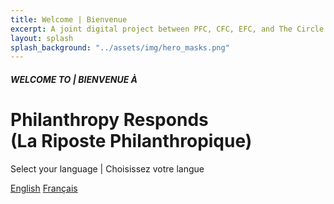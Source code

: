 ```yaml
---
title: Welcome | Bienvenue
excerpt: A joint digital project between PFC, CFC, EFC, and The Circle.
layout: splash
splash_background: "../assets/img/hero_masks.png"
---
```


<h5>WELCOME TO | BIENVENUE À</h5>
<h1>Philanthropy Responds<br/>(La Riposte Philanthropique)</h1>

<p>Select your language | Choisissez votre langue</p>

<a class="button--transparent" href="{{ site.baseurl }}en/">English</a>
<a class="button--transparent" href="{{ site.baseurl }}fr/">Français</a>